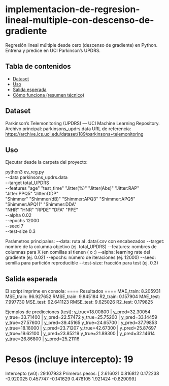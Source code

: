 # implementacion-de-regresion-lineal-multiple-con-descenso-de-gradiente
Regresión lineal múltiple desde cero (descenso de gradiente) en Python. Entrena y predice en UCI Parkinson’s UPDRS.
## Tabla de contenidos
- [Dataset](#dataset)
- [Uso](#uso)
- [Salida esperada](#salida-esperada)
- [Cómo funciona (resumen técnico)](#como-funciona-resumen-tecnico)

## Dataset
Parkinson’s Telemonitoring (UPDRS) — UCI Machine Learning Repository.
Archivo principal: parkinsons_updrs.data
URL de referencia:
https://archive.ics.uci.edu/dataset/189/parkinsons+telemonitoring

## Uso
Ejecutar desde la carpeta del proyecto:

python3 ev_reg.py \
  --data parkinsons_updrs.data \
  --target total_UPDRS \
  --features "age" "test_time" "Jitter(%)" "Jitter(Abs)" "Jitter:RAP" "Jitter:PPQ5" "Jitter:DDP" \
             "Shimmer" "Shimmer(dB)" "Shimmer:APQ3" "Shimmer:APQ5" "Shimmer:APQ11" "Shimmer:DDA" \
             "NHR" "HNR" "RPDE" "DFA" "PPE" \
  --alpha 0.02 \
  --epochs 12000 \
  --seed 7 \
  --test-size 0.3

Parámetros principales:
--data: ruta al .data/.csv con encabezados
--target: nombre de la columna objetivo (ej. total_UPDRS)
--features: nombres de columnas para X (en comillas si tienen ( o :)
--alpha: learning rate del gradiente (ej. 0.02)
--epochs: número de iteraciones (ej. 12000)
--seed: semilla para partición reproducible
--test-size: fracción para test (ej. 0.3)

## Salida esperada
El script imprime en consola:
==== Resultados ====
 MAE_train: 8.205931
 MSE_train: 96.927652
RMSE_train: 9.845184
  R2_train: 0.157904
  MAE_test: 7.997730
  MSE_test: 92.641123
 RMSE_test: 9.625026
   R2_test: 0.179825

Ejemplos de predicciones (test):
y_true=18.00800 | y_pred=32.30054
y_true=33.71400 | y_pred=22.57472
y_true=25.75200 | y_pred=33.14459
y_true=27.57600 | y_pred=39.45165
y_true=24.65700 | y_pred=37.79853
y_true=18.18000 | y_pred=23.71207
y_true=42.67300 | y_pred=25.87697
y_true=19.62100 | y_pred=23.85219
y_true=21.89300 | y_pred=32.14614
y_true=26.86800 | y_pred=25.21116

# Pesos (incluye intercepto): 19
Intercepto (w0): 29.107933
Primeros pesos: [ 2.616021  0.816812  0.172238 -0.920025  0.457747 -0.141629  0.478105
  1.921424 -0.829099]
